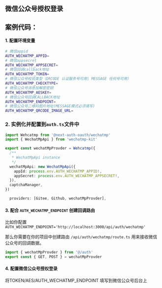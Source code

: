 ## 微信公众号授权登录

## 案例代码：

#### 1. 配置环境变量

```bash
# 微信appid
AUTH_WECHATMP_APPID=
# 微信appsecret
AUTH_WECHATMP_APPSECRET=
# 微信回调callback地址
AUTH_WECHATMP_TOKEN=
# 微信公众号校验类型（QRCODE 认证服务号可用| MESSAGE 任何号可用）
AUTH_WECHATMP_CHECKTYPE=
# 微信公众号消息加解密密钥
AUTH_WECHATMP_AESKEY=
# 微信公众号回调CALLBACK地址
AUTH_WECHATMP_ENDPOINT=
# 微信公众号二维码图片地址(MESSAGE模式必须填写)
AUTH_WECHATMP_QRCODE_IMAGE_URL=

```

### 2. 实例化并配置到`auth.ts`文件中

```typescript
import Wehcatmp from '@next-auth-oauth/wechatmp'
import { WechatMpApi } from 'wechatmp-kit'

export const wechatMpProvder = Wehcatmp({
  /**
   * WechatMpApi instance
   */
  wechatMpApi: new WechatMpApi({
    appId: process.env.AUTH_WECHATMP_APPID!,
    appSecret: process.env.AUTH_WECHATMP_APPSECRET!,
  }),
  captchaManager,
})
```

```typescript
  providers: [Gitee, Github, wechatMpProvder],

```

#### 3. 配合 `AUTH_WECHATMP_ENDPOINT` 创建回调路由

比如你配置 `AUTH_WECHATMP_ENDPOINT='http://localhost:3000/api/auth/wechatmp'`

那么你需要在你的项目中创建路由 `/api/auth/wechatmp/route.ts` 用来接收微信公众号的回调数据。

```typescript
import { wechatMpProvder } from '@/auth'
export const { GET, POST } = wechatMpProvder
```

#### 4. 配置微信公众号授权登录

将TOKEN/AES/AUTH_WECHATMP_ENDPOINT 填写到微信公众号后台上
